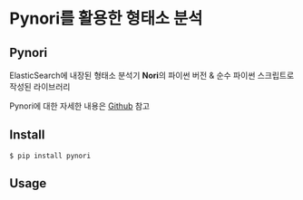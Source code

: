 # Pynori를 활용한 형태소 분석

## Pynori

ElasticSearch에 내장된 형태소 분석기 **Nori**의 파이썬 버전 & 순수 파이썬 스크립트로 작성된 라이브러리

Pynori에 대한 자세한 내용은 [Github](https://github.com/gritmind/python-nori, "Pynori") 참고


## Install

```
$ pip install pynori
```

## Usage

